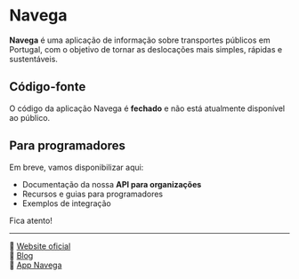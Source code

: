 # Navega

**Navega** é uma aplicação de informação sobre transportes públicos em Portugal, com o objetivo de tornar as deslocações mais simples, rápidas e sustentáveis.

## Código-fonte

O código da aplicação Navega é **fechado** e não está atualmente disponível ao público.

## Para programadores

Em breve, vamos disponibilizar aqui:
- Documentação da nossa **API para organizações**
- Recursos e guias para programadores
- Exemplos de integração

Fica atento!

---

🔗 [Website oficial](https://app-navega.eu)  
📰 [Blog](https://blog.app-navega.eu)  
📱 [App Navega](https://web.app-navega.eu)
